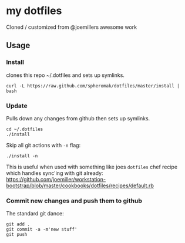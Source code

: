 my dotfiles
===========
Cloned / customized from @joemillers awesome work

Usage
-----

### Install
clones this repo ~/.dotfiles and sets up symlinks.

    curl -L https://raw.github.com/spheromak/dotfiles/master/install | bash

### Update
Pulls down any changes from github then sets up symlinks.

    cd ~/.dotfiles
    ./install

Skip all git actions with `-n` flag:

    ./install -n

This is useful when used with something like joes `dotfiles` chef recipe
which handles sync'ing with git already:
https://github.com/joemiller/workstation-bootstrap/blob/master/cookbooks/dotfiles/recipes/default.rb

### Commit new changes and push them to github

The standard git dance:

    git add .
    git commit -a -m'new stuff'
    git push 
